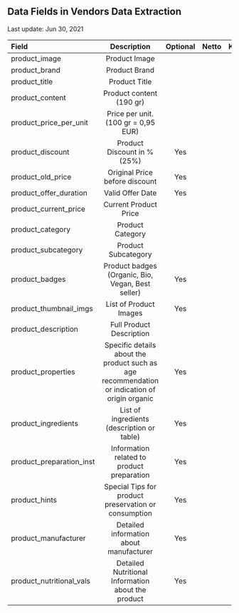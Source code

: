 ## Data Fields in Vendors Data Extraction

Last update: Jun 30, 2021

| Field                    | Description   |  Optional    | Netto  | Kaufland  | Rewe  | Aldi | Edeka |
| :-------------           | :----------:  | :----------: | :---:  | :-------: | :---: |:---: |:---:  |
| product_image            | Product Image         |              |      | Yes        | Yes  | Yes  | Yes   |
| product_brand            | Product Brand         |              |      | Yes        | Yes  |      |       |
| product_title            | Product Title         |              |      | Yes        | Yes  | Yes  | Yes   |
| product_content          | Product content (190 gr)         |              |      | Yes        | Yes  | Yes  | Yes   |
| product_price_per_unit   | Price per unit. (100 gr = 0,95 EUR)         |              |      | Yes        | Yes  | Yes  | Yes   |
| product_discount         | Product Discount in % (25%)         |Yes |      | Yes        |      | Yes  | Yes   |
| product_old_price        | Original Price before discount         |Yes |      | Yes        | Yes  | Yes  | Yes   |
| product_offer_duration   | Valid Offer Date         |Yes |      | Yes        | Yes  | Yes  | Yes   |
| product_current_price    | Current Product Price         |              |      | Yes        | Yes  | Yes  | Yes   |
| product_category         | Product Category         |              |      |            | Yes  | Yes  |       |
| product_subcategory      | Product Subcategory         |              |      |            |      |      |       |
| product_badges           | Product badges (Organic, Bio, Vegan, Best seller)         |Yes |      |            | Yes  | Yes  | Yes   |
| product_thumbnail_imgs   | List of Product Images         |Yes  |      | Yes        | Yes  | Yes  |       |
| product_description      | Full Product Description         |              |      | Yes        | Yes  | Yes  | Yes   |
| product_properties       | Specific details about the product such as age recommendation or indication of origin organic         |Yes |      | Yes        | Yes  | Yes  |       |
| product_ingredients      | List of ingredients (description or table)         |Yes |      | Yes        | Yes  |      |       |
| product_preparation_inst | Information related to product preparation          |Yes |      | Yes        |      |      |       |
| product_hints            | Special Tips for product preservation or consumption |Yes |      | Yes        | Yes  |      |       |
| product_manufacturer     | Detailed information about manufacturer         |Yes |      | Yes        | Yes  |      |       |
| product_nutritional_vals | Detailed Nutritional Information about the product |Yes |      |            | Yes  |      |       |
